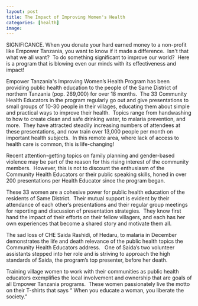 ```yaml
---
layout: post
title: The Impact of Improving Women's Health
categories: [health]
image:
---
```


SIGNIFICANCE.
When you donate your hard earned money to a non-profit like Empower Tanzania, you want to know if it made a difference.  Isn't that what we all want?  To do something significant to improve our world?  Here is a program that is blowing even our minds with its effectiveness and impact!

Empower Tanzania's Improving Women’s Health Program has been providing public health education to the people of the Same District of northern Tanzania (pop. 269,000) for over 18 months.  The 33 Community Health Educators in the program regularly go out and give presentations to small groups of 10-30 people in their villages, educating them about simple and practical ways to improve their health.  Topics range from handwashing to how to create clean and safe drinking water, to malaria prevention, and more.  They have attracted steadily increasing numbers of attendees at these presentations, and now train over 13,000 people per month on important health subjects.  In this remote area, where lack of access to health care is common, this is life-changing!

Recent attention-getting topics on family planning and gender-based violence may be part of the reason for this rising interest of the community members.  However, this is not to discount the enthusiasm of the Community Health Educators or their public speaking skills, honed in over 200 presentations per Health Educator since the program began.

These 33 women are a cohesive power for public health education of the residents of Same District.  Their mutual support is evident by their attendance of each other’s presentations and their regular group meetings for reporting and discussion of presentation strategies.  They know first hand the impact of their efforts on their fellow villagers, and each has her own experiences that become a shared story and motivate them all.

The sad loss of CHE Saida Rashidi, of Hedaru, to malaria in December demonstrates the life and death relevance of the public health topics the Community Health Educators address.   One of Saida’s two volunteer assistants stepped into her role and is striving to approach the high standards of Saida, the program’s top presenter, before her death.

Training village women to work with their communities as public health educators exemplifies the local involvement and ownership that are goals of all Empower Tanzania programs.  These women passionately live the motto on their T-shirts that says “ When you educate a woman, you liberate the society.”

